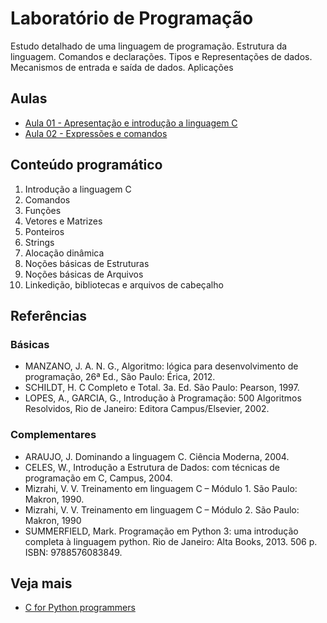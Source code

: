 # Laboratório de Programação

Estudo detalhado de uma linguagem de programação. Estrutura da linguagem. Comandos e declarações. Tipos e Representações de dados. Mecanismos de entrada e saída de dados. Aplicações

## Aulas

* [Aula 01 - Apresentação e introdução a linguagem C](aulas/aula01.md)
* [Aula 02 - Expressões e comandos](aulas/aula01.md)


## Conteúdo programático

1. Introdução a linguagem C
2. Comandos
3. Funções
4. Vetores e Matrizes
5. Ponteiros
6. Strings
7. Alocação dinâmica
8. Noções básicas de Estruturas
9. Noções básicas de Arquivos
10. Linkedição, bibliotecas e arquivos de cabeçalho

## Referências

### Básicas

* MANZANO, J. A. N. G., Algoritmo: lógica para desenvolvimento de programação, 26ª Ed., São Paulo: Érica, 2012. 
* SCHILDT, H. C Completo e Total. 3a. Ed. São Paulo: Pearson, 1997. 
* LOPES,  A.,  GARCIA,  G., Introdução à Programação: 500 Algoritmos Resolvidos,  Rio  de  Janeiro:  Editora Campus/Elsevier, 2002.

### Complementares

* ARAUJO, J. Dominando a linguagem C. Ciência Moderna, 2004. 
* CELES, W., Introdução a Estrutura de Dados: com técnicas de programação em C, Campus, 2004. 
* Mizrahi, V. V. Treinamento em linguagem C – Módulo 1. São Paulo: Makron, 1990. 
* Mizrahi, V. V. Treinamento em linguagem C – Módulo 2. São Paulo: Makron, 1990 
* SUMMERFIELD,  Mark. Programação em Python 3: uma introdução completa à linguagem python.  Rio  de  Janeiro: Alta Books, 2013. 506 p. ISBN: 9788576083849. 


## Veja mais

* [C for Python programmers](http://www.toves.org/books/cpy/)
